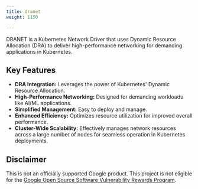 ```yaml
---
title: dranet
weight: 1150

---
```


DRANET is a Kubernetes Network Driver that uses Dynamic Resource Allocation (DRA) to deliver high-performance networking for demanding applications in Kubernetes.

## Key Features

- **DRA Integration:** Leverages the power of Kubernetes' Dynamic Resource Allocation.
- **High-Performance Networking:** Designed for demanding workloads like AI/ML applications.
- **Simplified Management:** Easy to deploy and manage.
- **Enhanced Efficiency:** Optimizes resource utilization for improved overall performance.
- **Cluster-Wide Scalability:**  Effectively manages network resources across a large number of nodes for seamless operation in Kubernetes deployments.

## Disclaimer

This is not an officially supported Google product. This project is not
eligible for the [Google Open Source Software Vulnerability Rewards
Program](https://bughunters.google.com/open-source-security).
